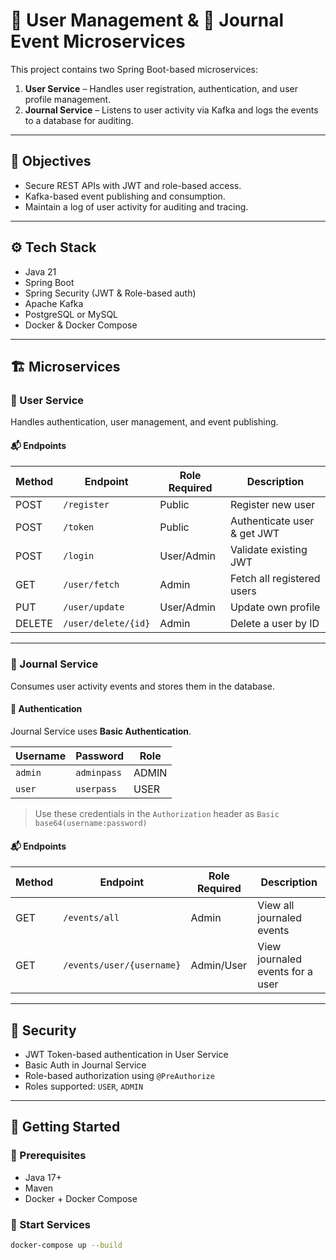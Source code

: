 # 🔐 User Management & 📓 Journal Event Microservices

This project contains two Spring Boot-based microservices:

1. **User Service** – Handles user registration, authentication, and user profile management.
2. **Journal Service** – Listens to user activity via Kafka and logs the events to a database for auditing.

---

## 🎯 Objectives

- Secure REST APIs with JWT and role-based access.
- Kafka-based event publishing and consumption.
- Maintain a log of user activity for auditing and tracing.

---

## ⚙️ Tech Stack

- Java 21
- Spring Boot
- Spring Security (JWT & Role-based auth)
- Apache Kafka
- PostgreSQL or MySQL
- Docker & Docker Compose

---

## 🏗️ Microservices

### 🧍 User Service

Handles authentication, user management, and event publishing.

#### 📬 Endpoints

| Method | Endpoint            | Role Required | Description                          |
|--------|---------------------|----------------|--------------------------------------|
| POST   | `/register`         | Public         | Register new user                    |
| POST   | `/token`            | Public         | Authenticate user & get JWT         |
| POST   | `/login`            | User/Admin     | Validate existing JWT               |
| GET    | `/user/fetch`       | Admin          | Fetch all registered users          |
| PUT    | `/user/update`      | User/Admin     | Update own profile                  |
| DELETE | `/user/delete/{id}` | Admin          | Delete a user by ID                 |

---

### 📝 Journal Service

Consumes user activity events and stores them in the database.

#### 🔐 Authentication

Journal Service uses **Basic Authentication**.

| Username | Password   | Role   |
|----------|------------|--------|
| `admin`  | `adminpass`| ADMIN  |
| `user`   | `userpass` | USER   |

> Use these credentials in the `Authorization` header as `Basic base64(username:password)`

#### 📬 Endpoints

| Method | Endpoint                     | Role Required | Description                          |
|--------|------------------------------|---------------|--------------------------------------|
| GET    | `/events/all`                | Admin         | View all journaled events            |
| GET    | `/events/user/{username}`    | Admin/User    | View journaled events for a user     |

---

## 🔐 Security

- JWT Token-based authentication in User Service
- Basic Auth in Journal Service
- Role-based authorization using `@PreAuthorize`
- Roles supported: `USER`, `ADMIN`

---

## 🚀 Getting Started

### 🔧 Prerequisites

- Java 17+
- Maven
- Docker + Docker Compose

### 🐳 Start Services

```bash
docker-compose up --build
